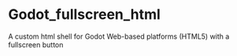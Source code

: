 # Godot_fullscreen_html
A custom html shell for Godot Web-based platforms (HTML5) with a fullscreen button
